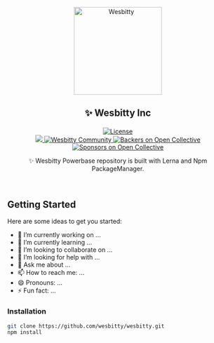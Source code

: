<p align="center">
<a href="https://wesbitty.com/">
    <picture>
      <source media="(prefers-color-scheme: dark)" srcset="https://avatars.githubusercontent.com/u/115786374?v=4">
      <img src="https://avatars.githubusercontent.com/u/115786374?v=4" alt="Wesbitty" width="200" />
    </picture> 
  </a>
</p>

## <p align="center">✨ Wesbitty Inc</p>

<p align="center">
  <a href="https://github.com/wesbitty/ui/blob/main/LICENSE">
    <img src="https://img.shields.io/github/license/wesbitty/ui.svg" alt="License" />
  </a>
  <br/>

  <a href="https://discord.gg/wesbitty">
    <img src="https://img.shields.io/badge/discord-join-7289DA.svg?logo=discord&longCache=true&style=flat" />
  </a>
  <a href="https://wesbitty.com/community/">
    <img src="https://img.shields.io/badge/community-join-4BC424.svg" alt="Wesbitty Community" />
  </a>
  <a href="#backers">
    <img src="https://opencollective.com/wesbitty/backers/badge.svg" alt="Backers on Open Collective" />
  </a>
  <a href="#sponsors">
    <img src="https://opencollective.com/wesbitty/sponsors/badge.svg" alt="Sponsors on Open Collective" />
  </a>
</p>

<p align="center">✨ Wesbitty Powerbase repository is built with Lerna and Npm PackageManager.</P>
<br/>

## Getting Started

Here are some ideas to get you started:

- 🔭 I’m currently working on ...
- 🌱 I’m currently learning ...
- 👯 I’m looking to collaborate on ...
- 🤔 I’m looking for help with ...
- 💬 Ask me about ...
- 📫 How to reach me: ...
- 😄 Pronouns: ...
- ⚡ Fun fact: ...

### Installation

```sh
git clone https://github.com/wesbitty/wesbitty.git
npm install
```

